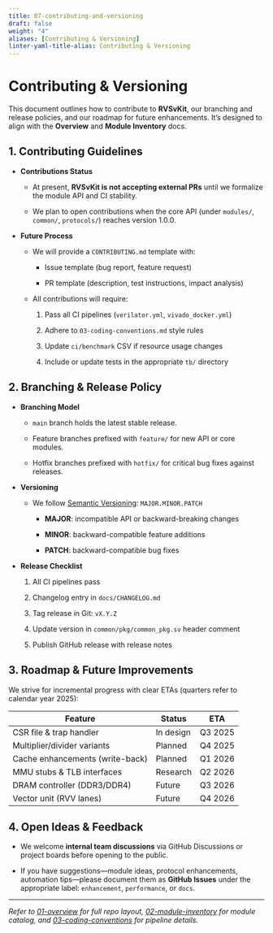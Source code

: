```yaml
---
title: 07-contributing-and-versioning
draft: false
weight: "4"
aliases: [Contributing & Versioning]
linter-yaml-title-alias: Contributing & Versioning
---
```

# Contributing & Versioning

This document outlines how to contribute to **RVSvKit**, our branching and release policies, and our roadmap for future enhancements. It’s designed to align with the **Overview** and **Module Inventory** docs.

## 1. Contributing Guidelines

- **Contributions Status**
	
	- At present, **RVSvKit is not accepting external PRs** until we formalize the module API and CI stability.
		
	- We plan to open contributions when the core API (under `modules/`, `common/`, `protocols/`) reaches version 1.0.0.
		
- **Future Process**
	
	- We will provide a `CONTRIBUTING.md` template with:
		
		- Issue template (bug report, feature request)
			
		- PR template (description, test instructions, impact analysis)
			
	- All contributions will require:
		
		1. Pass all CI pipelines (`verilator.yml`, `vivado_docker.yml`)
			
		2. Adhere to `03-coding-conventions.md` style rules
			
		3. Update `ci/benchmark` CSV if resource usage changes
			
		4. Include or update tests in the appropriate `tb/` directory

## 2. Branching & Release Policy

- **Branching Model**
	
	- `main` branch holds the latest stable release.
		
	- Feature branches prefixed with `feature/` for new API or core modules.
		
	- Hotfix branches prefixed with `hotfix/` for critical bug fixes against releases.
		
- **Versioning**
	
	- We follow [Semantic Versioning](https://semver.org/): `MAJOR.MINOR.PATCH`
		
		- **MAJOR**: incompatible API or backward-breaking changes
			
		- **MINOR**: backward-compatible feature additions
			
		- **PATCH**: backward-compatible bug fixes
			
- **Release Checklist**
	
	1. All CI pipelines pass
		
	2. Changelog entry in `docs/CHANGELOG.md`
		
	3. Tag release in Git: `vX.Y.Z`
		
	4. Update version in `common/pkg/common_pkg.sv` header comment
		
	5. Publish GitHub release with release notes

## 3. Roadmap & Future Improvements

We strive for incremental progress with clear ETAs (quarters refer to calendar year 2025):

|Feature|Status|ETA|
|---|---|---|
|CSR file & trap handler|In design|Q3 2025|
|Multiplier/divider variants|Planned|Q4 2025|
|Cache enhancements (write-back)|Planned|Q1 2026|
|MMU stubs & TLB interfaces|Research|Q2 2026|
|DRAM controller (DDR3/DDR4)|Future|Q3 2026|
|Vector unit (RVV lanes)|Future|Q4 2026|

## 4. Open Ideas & Feedback

- We welcome **internal team discussions** via GitHub Discussions or project boards before opening to the public.
	
- If you have suggestions—module ideas, protocol enhancements, automation tips—please document them as **GitHub Issues** under the appropriate label: `enhancement`, `performance`, or `docs`.

---

_Refer to [01-overview](/posts/01-overview/) for full repo layout, [02-module-inventory](/posts/02-module-inventory/) for module catalog, and [03-coding-conventions](/posts/03-coding-conventions/) for pipeline details._
